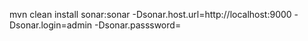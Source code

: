 mvn clean install sonar:sonar -Dsonar.host.url=http://localhost:9000 -Dsonar.login=admin -Dsonar.passsword=
